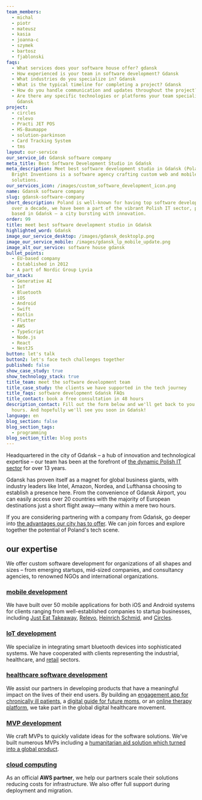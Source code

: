 ```yaml
---
team_members:
  - michal
  - piotr
  - mateusz
  - kasia
  - joanna-c
  - szymek
  - bartosz
  - fjablonski
faqs:
  - What services does your software house offer? gdansk
  - How experienced is your team in software development? Gdansk
  - What industries do you specialize in? Gdansk
  - What is the typical timeline for completing a project? Gdansk
  - How do you handle communication and updates throughout the project? Gdansk
  - Are there any specific technologies or platforms your team specializes in?
    Gdansk
project:
  - circles
  - relevo
  - Practi JET POS
  - HS-Baumappe
  - solution-parkinson
  - Card Tracking System
  - tms
layout: our-service
our_service_id: Gdansk software company
meta_title: Best Software Development Studio in Gdańsk
meta_description: Meet best software development studio in Gdańsk (Poland).
  Bright Inventions is a software agency crafting custom web and mobile
  solutions.
our_services_icon: /images/custom_software_development_icon.png
name: Gdansk software company
slug: gdansk-software-company
short_description: Poland is well-known for having top software developers. For
  over a decade, we have been a part of the vibrant Polish IT sector, proudly
  based in Gdańsk — a city bursting with innovation.
order: 99
title: meet best software development studio in Gdańsk
highlighted_word: Gdańsk
image_our_service_desktop: /images/gdansk_desktoplp.png
image_our_service_mobile: /images/gdansk_lp_mobile_update.png
image_alt_our_service: software house gdansk
bullet_points:
  - EU-based company
  - Established in 2012
  - A part of Nordic Group Lyvia
bar_stack:
  - Generative AI
  - IoT
  - Bluetooth
  - iOS
  - Android
  - Swift
  - Kotlin
  - Flutter
  - AWS
  - TypeScript
  - Node.js
  - React
  - NestJS
button: let's talk
button2: let's face tech challenges together
published: false
show_case_study: true
show_technology_stack: true
title_team: meet the software development team
title_case_study: the clients we have supported in the tech journey
title_faqs: software development Gdańsk FAQs
title_contact: book a free consultation in 48 hours
description_contact: Fill out the form below and we'll get back to you in 48
  hours. And hopefully we'll see you soon in Gdańsk!
language: en
blog_section: false
blog_section_tags:
  - programming
blog_section_title: blog posts
---
```

Headquartered in the city of Gdańsk – a hub of innovation and technological expertise – our team has been at the forefront of [the dynamic Polish IT sector](/blog/five-things-you-should-know-about-working-with-Polish-developers/) for over 13 years.

Gdansk has proven itself as a magnet for global business giants, with industry leaders like Intel, Amazon, Nordea, and Lufthansa choosing to establish a presence here. From the convenience of Gdansk Airport, you can easily access over 20 countries with the majority of European destinations just a short flight away—many within a mere two hours.

If you are considering partnering with a company from Gdańsk, go deeper into [the advantages our city has to offer](https://brightinventions.pl/blog/hiring-software-development-agency-based-in-gdansk/). We can join forces and explore together the potential of Poland's tech scene.  

## our expertise

We offer custom software development for organizations of all shapes and sizes – from emerging startups, mid-sized companies, and consultancy agencies, to renowned NGOs and international organizations.

### [mobile development](/our-areas/mobile-app-development/)

We have built over 50 mobile applications for both iOS and Android systems for clients ranging from well-established companies to startup businesses, including [Just Eat Takeaway](/projects/system-for-restaurants/), [Relevo](/projects/eco-friendly-app/), [Heinrich Schmid](/projects/document-management-apps-construction/), and [Circles](/projects/online-group-support/).

### [IoT development](/our-areas/iot-development/)

We specialize in integrating smart bluetooth devices into sophisticated systems. We have cooperated with clients representing the industrial, healthcare, and [retail](/projects/system-for-restaurants/) sectors.

### [healthcare software development](/our-areas/healthcare-software-development/)

We assist our partners in developing products that have a meaningful impact on the lives of their end users. By building an [engagement app for chronically ill patients](/projects/solution-for-parkinsons-patients/), a [digital guide for future moms](/projects/pregnancy-app/), or an [online therapy platform](/projects/online-group-support/), we take part in the global digital healthcare movement.

### [MVP development](/our-areas/mvp-development/)

We craft MVPs to quickly validate ideas for the software solutions. We’ve built numerous MVPs including a [humanitarian aid solution which turned into a global product](/projects/card-tracking-system/).

### [cloud computing](/our-areas/cloud-services/)

As an official **AWS partner**, we help our partners scale their solutions reducing costs for infrastructure. We also offer full support during deployment and migration.